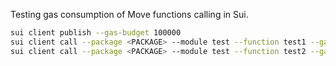 Testing gas consumption of Move functions calling in Sui.

```sh
sui client publish --gas-budget 100000
sui client call --package <PACKAGE> --module test --function test1 --gas-budget 100000 --args 10000
sui client call --package <PACKAGE> --module test --function test2 --gas-budget 100000 --args 10000
```
